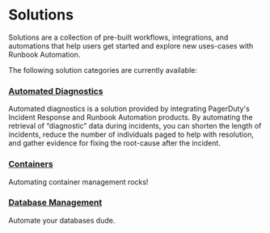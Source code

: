 # Solutions

Solutions are a collection of pre-built workflows, integrations, and automations that help users get started and explore new uses-cases with Runbook Automation.

The following solution categories are currently available:

### [Automated Diagnostics](/learning/solutions/automated-diagnostics/index.md)

Automated diagnostics is a solution provided by integrating PagerDuty's Incident Response and Runbook Automation products. By automating the retrieval of “diagnostic” data during incidents, you can shorten the length of incidents, reduce the number of individuals paged to help with resolution, and gather evidence for fixing the root-cause after the incident.

### [Containers](/learning/solutions/containers/index.md)

Automating container management rocks!

### [Database Management](/learning/solutions/database-management/index.md)

Automate your databases dude.